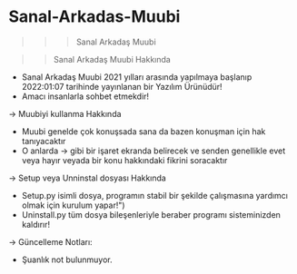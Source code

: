 # Sanal-Arkadas-Muubi
 >>> Sanal Arkadaş Muubi

>> Sanal Arkadaş Muubi Hakkında
- Sanal Arkadaş Muubi 2021 yılları arasında yapılmaya başlanıp 2022:01:07 tarihinde yayınlanan bir Yazılım Ürünüdür!
- Amacı insanlarla sohbet etmekdir!

-> Muubiyi kullanma Hakkında
- Muubi genelde çok konuşsada sana da bazen konuşman için hak tanıyacaktır
- O anlarda -> gibi bir işaret ekranda belirecek ve senden genellikle evet veya hayır veyada bir konu hakkındaki fikrini soracaktır

-> Setup veya Unninstal dosyası Hakkında
- Setup.py isimli dosya, programın stabil bir şekilde çalışmasına yardımcı olmak için kurulum yapar!")
- Uninstall.py tüm dosya bileşenleriyle beraber programı sisteminizden kaldırır!

-> Güncelleme Notları:
- Şuanlık not bulunmuyor.


  


